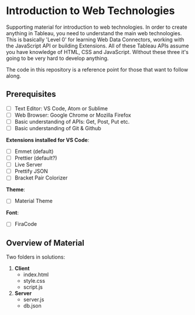 # **Introduction to Web Technologies**

Supporting material for introduction to web technologies. In order to create anything in Tableau, you need to understand the main web technologies. This is basically 'Level 0' for learning Web Data Connectors, working with the JavaScript API or building Extensions. All of these Tableau APIs assume you have knowledge of HTML, CSS and JavaScript. Without these three it's going to be very hard to develop anything.

The code in this repository is a reference point for those that want to follow along.

## **Prerequisites**

- [ ] Text Editor: VS Code, Atom or Sublime
- [ ] Web Browser: Google Chrome or Mozilla Firefox
- [ ] Basic understanding of APIs: Get, Post, Put etc.
- [ ] Basic understanding of Git & Github

**Extensions installed for VS Code**:

- [ ] Emmet (default)
- [ ] Prettier (default?)
- [ ] Live Server
- [ ] Prettify JSON
- [ ] Bracket Pair Colorizer

**Theme**:

- [ ] Material Theme

**Font**:

- [ ] FiraCode

## Overview of Material

Two folders in solutions:

1. **Client**
   - index.html
   - style.css
   - script.js
2. **Server**
   - server.js
   - db.json
